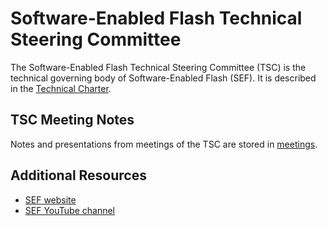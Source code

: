 # Software-Enabled Flash Technical Steering Committee

The Software-Enabled Flash Technical Steering Committee (TSC) is the technical
governing body of Software-Enabled Flash (SEF).  It is described in the
[Technical Charter](https://github.com/SoftwareEnabledFlash/TSC/raw/main/Software%20Enabled%20Flash%20OSS%20LF%20Project%20-%20Technical%20Charter.pdf).

## TSC Meeting Notes

Notes and presentations from meetings of the TSC are stored in [meetings](https://github.com/SoftwareEnabledFlash/TSC/tree/main/meetings).

## Additional Resources

* [SEF website](https://softwareenabledflash.org)
* [SEF YouTube channel](https://www.youtube.com/channel/UCF9L-AlZw1lawXNQc5pvhCA)
